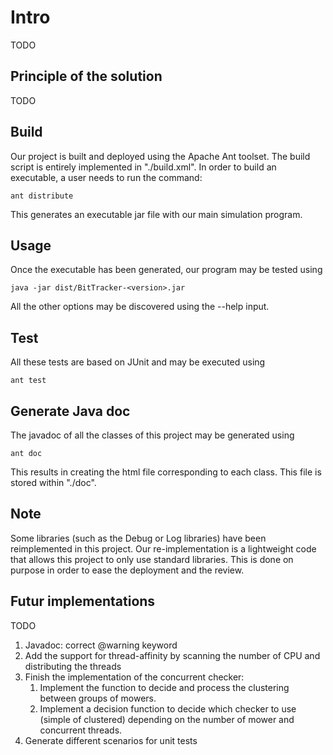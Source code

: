 # Intro
TODO


## Principle of the solution
TODO


## Build
Our project is built and deployed using the Apache Ant toolset.
The build script is entirely implemented in "./build.xml".
In order to build an executable, a user needs to run the command:
```
ant distribute
```
This generates an executable jar file with our main simulation program.


## Usage
Once the executable has been generated, our program may be tested using
```
java -jar dist/BitTracker-<version>.jar
```
All the other options may be discovered using the --help input.


## Test
All these tests are based on JUnit and may be executed using
```
ant test
```


## Generate Java doc
The javadoc of all the classes of this project may be generated using
```
ant doc
```
This results in creating the html file corresponding to each class.
 This file is stored within "./doc".

## Note
Some libraries (such as the Debug or Log libraries) have been reimplemented in this project.
Our re-implementation is a lightweight code that allows this project to only use standard libraries.
This is done on purpose in order to ease the deployment and the review.

## Futur implementations
TODO
1. Javadoc: correct @warning keyword
1. Add the support for thread-affinity by scanning the number of CPU and distributing the threads
1. Finish the implementation of the concurrent checker:
   1. Implement the function to decide and process the clustering between groups of mowers.
   1. Implement a decision function to decide which checker to use (simple of clustered) depending on the number of mower and concurrent threads.
1. Generate different scenarios for unit tests